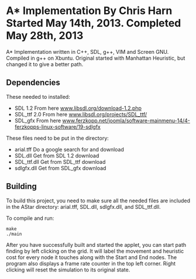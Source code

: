 A* Implementation By Chris Harn
Started May 14th, 2013. Completed May 28th, 2013
=====

A* Implementation written in C++, SDL, g++, VIM and Screen GNU.  Compiled in g++ on Xbuntu.  Original started with Manhattan Heuristic, but changed it to give a better path.

## Dependencies

These needed to installed:
- SDL 1.2      From here www.libsdl.org/download-1.2.php
- SDL_ttf 2.0  From here www.libsdl.org/projects/SDL_ttf/
- SDL_gfx      From here www.ferzkopp.net/joomla/software-mainmenu-14/4-ferzkopps-linux-software/19-sdlgfx

These files need to be put in the directory:
- arial.tff    Do a google search for and download
- SDL.dll      Get from SDL 1.2 download
- SDL_ttf.dll  Get from SDL_ttf download
- sdlgfx.dll   Get from SDL_gfx download

## Building

To build this project, you need to make sure all the needed files are included in the AStar directory: arial.tff, SDL.dll, sdlgfx.dll, and SDL_ttf.dll.

To compile and run:

    make
    ./main

After you have successfully built and started the applet, you can start path finding by left clicking on the grid.  It will label the movement and heuristic cost for every node it touches along with the Start and End nodes.  The program also displays a frame rate counter in the top left corner.  Right clicking will reset the simulation to its original state. 
